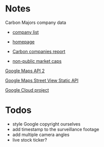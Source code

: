 # Notes

Carbon Majors company data

* [company list](http://climateaccountability.org/pdf/Sums/Sums/Sum%20Rank%208p.pdf)
* [homepage](http://climateaccountability.org/carbonmajors.html)
* [Carbon companies report](https://b8f65cb373b1b7b15feb-c70d8ead6ced550b4d987d7c03fcdd1d.ssl.cf3.rackcdn.com/cms/reports/documents/000/002/327/original/Carbon-Majors-Report-2017.pdf)

* [non-public market caps](https://www.ft.com/content/5de6ef96-8b95-11db-a61f-0000779e2340#axzz1L5EPlmlJ)

[Google Maps API 2](https://developers.google.com/maps/documentation/)


[Google Maps Street View Static API](https://developers.google.com/maps/documentation/streetview/intro)

[Google Cloud project](https://console.cloud.google.com/home/dashboard?folder=&organizationId=&project=climate-microsite)

# Todos

* style Google copyright ourselves
* add timestamp to the surveillance footage
* add multiple camera angles
* live stock ticker?